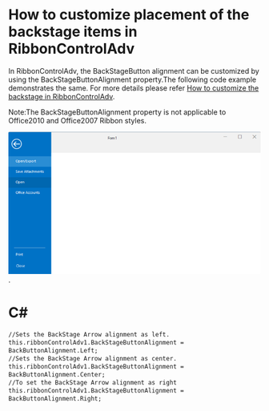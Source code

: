 # How to customize placement of the backstage items in RibbonControlAdv
In RibbonControlAdv, the BackStageButton alignment can be customized by using the BackStageButtonAlignment property.The following code example demonstrates the same. For more details please refer [How to customize the backstage in RibbonControlAdv](https://www.syncfusion.com/kb/5165/how-to-customize-the-backstageview-menu-button-alignment).

Note:The BackStageButtonAlignment property is not applicable to Office2010 and Office2007 Ribbon styles.

![Customize backStage](Image/Customize%20BackStage.png).

# C#
    //Sets the BackStage Arrow alignment as left.
    this.ribbonControlAdv1.BackStageButtonAlignment = BackButtonAlignment.Left;
    //Sets the BackStage Arrow alignment as center.
    this.ribbonControlAdv1.BackStageButtonAlignment = BackButtonAlignment.Center;
    //To set the BackStage Arrow alignment as right
    this.ribbonControlAdv1.BackStageButtonAlignment = BackButtonAlignment.Right;

